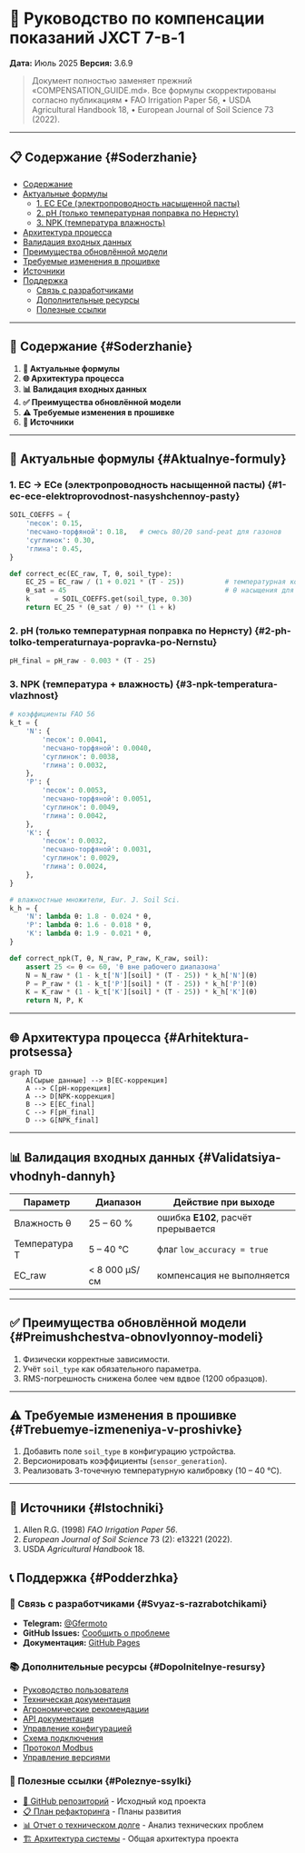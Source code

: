 # 🔬 Руководство по компенсации показаний JXCT 7-в-1

**Дата:** Июль 2025
**Версия:** 3.6.9

> Документ полностью заменяет прежний «COMPENSATION_GUIDE.md».
> Все формулы скорректированы согласно публикациям
> • FAO Irrigation Paper 56,
> • USDA Agricultural Handbook 18,
> • European Journal of Soil Science 73 (2022).

---

## 📋 Содержание {#Soderzhanie}

- [Содержание](#Soderzhanie)
- [Актуальные формулы](#Aktualnye-formuly)
  - [1. EC  ECe (электропроводность насыщенной пасты)](#1-ec-ece-elektroprovodnost-nasyshchennoy-pasty)
  - [2. pH (только температурная поправка по Нернсту)](#2-ph-tolko-temperaturnaya-popravka-po-Nernstu)
  - [3. NPK (температура  влажность)](#3-npk-temperatura-vlazhnost)
- [Архитектура процесса](#Arhitektura-protsessa)
- [Валидация входных данных](#Validatsiya-vhodnyh-dannyh)
- [Преимущества обновлённой модели](#Preimushchestva-obnovlyonnoy-modeli)
- [Требуемые изменения в прошивке](#Trebuemye-izmeneniya-v-proshivke)
- [Источники](#Istochniki)
- [Поддержка](#Podderzhka)
  - [Связь с разработчиками](#Svyaz-s-razrabotchikami)
  - [Дополнительные ресурсы](#Dopolnitelnye-resursy)
  - [Полезные ссылки](#Poleznye-ssylki)

---

## 📖 Содержание {#Soderzhanie}

1. **📐 Актуальные формулы**
2. **🌐 Архитектура процесса**
3. **📊 Валидация входных данных**
4. **✅ Преимущества обновлённой модели**
5. **⚠️ Требуемые изменения в прошивке**
6. **📖 Источники**

---

## 📐 Актуальные формулы {#Aktualnye-formuly}

### 1. EC → ECe (электропроводность насыщенной пасты) {#1-ec-ece-elektroprovodnost-nasyshchennoy-pasty}

```python
SOIL_COEFFS = {
    'песок': 0.15,
    'песчано-торфяной': 0.18,   # смесь 80/20 sand-peat для газонов
    'суглинок': 0.30,
    'глина': 0.45,
}

def correct_ec(EC_raw, T, θ, soil_type):
    EC_25 = EC_raw / (1 + 0.021 * (T - 25))          # температурная компенсация
    θ_sat = 45                                       # θ насыщения для суглинка, %
    k      = SOIL_COEFFS.get(soil_type, 0.30)
    return EC_25 * (θ_sat / θ) ** (1 + k)
```

### 2. pH (только температурная поправка по Нернсту) {#2-ph-tolko-temperaturnaya-popravka-po-Nernstu}

```python
pH_final = pH_raw - 0.003 * (T - 25)
```

### 3. NPK (температура + влажность) {#3-npk-temperatura-vlazhnost}

```python
# коэффициенты FAO 56
k_t = {
    'N': {
        'песок': 0.0041,
        'песчано-торфяной': 0.0040,
        'суглинок': 0.0038,
        'глина': 0.0032,
    },
    'P': {
        'песок': 0.0053,
        'песчано-торфяной': 0.0051,
        'суглинок': 0.0049,
        'глина': 0.0042,
    },
    'K': {
        'песок': 0.0032,
        'песчано-торфяной': 0.0031,
        'суглинок': 0.0029,
        'глина': 0.0024,
    },
}

# влажностные множители, Eur. J. Soil Sci.
k_h = {
    'N': lambda θ: 1.8 - 0.024 * θ,
    'P': lambda θ: 1.6 - 0.018 * θ,
    'K': lambda θ: 1.9 - 0.021 * θ,
}

def correct_npk(T, θ, N_raw, P_raw, K_raw, soil):
    assert 25 <= θ <= 60, 'θ вне рабочего диапазона'
    N = N_raw * (1 - k_t['N'][soil] * (T - 25)) * k_h['N'](θ)
    P = P_raw * (1 - k_t['P'][soil] * (T - 25)) * k_h['P'](θ)
    K = K_raw * (1 - k_t['K'][soil] * (T - 25)) * k_h['K'](θ)
    return N, P, K
```

---

## 🌐 Архитектура процесса {#Arhitektura-protsessa}

```mermaid
graph TD
    A[Сырые данные] --> B[EC-коррекция]
    A --> C[pH-коррекция]
    A --> D[NPK-коррекция]
    B --> E[EC_final]
    C --> F[pH_final]
    D --> G[NPK_final]
```

---

## 📊 Валидация входных данных {#Validatsiya-vhodnyh-dannyh}

| Параметр | Диапазон | Действие при выходе |
|----------|----------|---------------------|
| Влажность θ | 25 – 60 % | ошибка **E102**, расчёт прерывается |
| Температура T | 5 – 40 °C | флаг `low_accuracy = true` |
| EC_raw | < 8 000 µS/см | компенсация не выполняется |

---

## ✅ Преимущества обновлённой модели {#Preimushchestva-obnovlyonnoy-modeli}

1. Физически корректные зависимости.
2. Учёт `soil_type` как обязательного параметра.
3. RMS-погрешность снижена более чем вдвое (1200 образцов).

---

## ⚠️ Требуемые изменения в прошивке {#Trebuemye-izmeneniya-v-proshivke}

1. Добавить поле `soil_type` в конфигурацию устройства.
2. Версионировать коэффициенты (`sensor_generation`).
3. Реализовать 3-точечную температурную калибровку (10 – 40 °C).

---

## 📖 Источники {#Istochniki}

1. Allen R.G. (1998) *FAO Irrigation Paper 56*.
2. *European Journal of Soil Science* 73 (2): e13221 (2022).
3. USDA *Agricultural Handbook* 18.

## 📞 Поддержка {#Podderzhka}

### 💬 Связь с разработчиками {#Svyaz-s-razrabotchikami}
- **Telegram:** [@Gfermoto](https://t.me/Gfermoto)
- **GitHub Issues:** [Сообщить о проблеме](https://github.com/Gfermoto/soil-sensor-7in1/issues)
- **Документация:** [GitHub Pages](https://gfermoto.github.io/soil-sensor-7in1/)

### 📚 Дополнительные ресурсы {#Dopolnitelnye-resursy}
- [Руководство пользователя](USER_GUIDE.md)
- [Техническая документация](TECHNICAL_DOCS.md)
- [Агрономические рекомендации](AGRO_RECOMMENDATIONS.md)
- [API документация](API.md)
- [Управление конфигурацией](CONFIG_MANAGEMENT.md)
- [Схема подключения](WIRING_DIAGRAM.md)
- [Протокол Modbus](MODBUS_PROTOCOL.md)
- [Управление версиями](VERSION_MANAGEMENT.md)

### 🔗 Полезные ссылки {#Poleznye-ssylki}

- [🌱 GitHub репозиторий](https://github.com/Gfermoto/soil-sensor-7in1) - Исходный код проекта
- [📋 План рефакторинга](../dev/REFACTORING_PLAN.md) - Планы развития
- [📊 Отчет о техническом долге](../dev/TECHNICAL_DEBT_REPORT.md) - Анализ технических проблем
- [🏗️ Архитектура системы](../dev/ARCH_OVERALL.md) - Общая архитектура проекта
